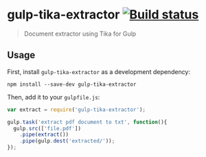 # gulp-tika-extractor  [![Build status][travis-image]][travis-url]
> Document extractor using Tika for Gulp

## Usage

First, install `gulp-tika-extractor` as a development dependency:

```shell
npm install --save-dev gulp-tika-extractor
```

Then, add it to your `gulpfile.js`:

```javascript
var extract = require('gulp-tika-extractor');

gulp.task('extract pdf document to txt', function(){
  gulp.src(['file.pdf'])
    .pipe(extract())
    .pipe(gulp.dest('extracted/'));
});
```


[travis-url]: http://travis-ci.org/faizhasim/gulp-tika-extractor
[travis-image]: https://secure.travis-ci.org/faizhasim/gulp-tika-extractor.svg?branch=master
